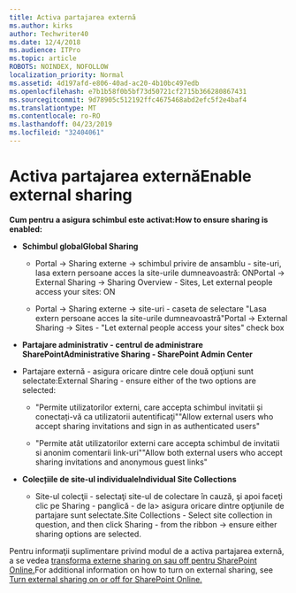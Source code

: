 ```yaml
---
title: Activa partajarea externă
ms.author: kirks
author: Techwriter40
ms.date: 12/4/2018
ms.audience: ITPro
ms.topic: article
ROBOTS: NOINDEX, NOFOLLOW
localization_priority: Normal
ms.assetid: 4d197afd-e806-40ad-ac20-4b10bc497edb
ms.openlocfilehash: e7b1b58f0b5bf73d50721cf2715b366280867431
ms.sourcegitcommit: 9d78905c512192ffc4675468abd2efc5f2e4baf4
ms.translationtype: MT
ms.contentlocale: ro-RO
ms.lasthandoff: 04/23/2019
ms.locfileid: "32404061"
---
```

# <a name="enable-external-sharing"></a><span data-ttu-id="e7321-102">Activa partajarea externă</span><span class="sxs-lookup"><span data-stu-id="e7321-102">Enable external sharing</span></span>

 <span data-ttu-id="e7321-103">**Cum pentru a asigura schimbul este activat:**</span><span class="sxs-lookup"><span data-stu-id="e7321-103">**How to ensure sharing is enabled:**</span></span>
  
- <span data-ttu-id="e7321-104">**Schimbul global**</span><span class="sxs-lookup"><span data-stu-id="e7321-104">**Global Sharing**</span></span>
    
  - <span data-ttu-id="e7321-105">Portal -\> Sharing externe -\> schimbul privire de ansamblu - site-uri, lasa extern persoane acces la site-urile dumneavoastră: ON</span><span class="sxs-lookup"><span data-stu-id="e7321-105">Portal -\> External Sharing -\> Sharing Overview - Sites, Let external people access your sites: ON</span></span>
    
  - <span data-ttu-id="e7321-106">Portal -\> Sharing externe -\> site-uri - caseta de selectare "Lasa extern persoane acces la site-urile dumneavoastră"</span><span class="sxs-lookup"><span data-stu-id="e7321-106">Portal -\> External Sharing -\> Sites - "Let external people access your sites" check box</span></span>
    
- <span data-ttu-id="e7321-107">**Partajare administrativ - centrul de administrare SharePoint**</span><span class="sxs-lookup"><span data-stu-id="e7321-107">**Administrative Sharing - SharePoint Admin Center**</span></span>
    
- <span data-ttu-id="e7321-108">Partajare externă - asigura oricare dintre cele două opţiuni sunt selectate:</span><span class="sxs-lookup"><span data-stu-id="e7321-108">External Sharing - ensure either of the two options are selected:</span></span>
    
  - <span data-ttu-id="e7321-109">"Permite utilizatorilor externi, care accepta schimbul invitatii și conectați-vă ca utilizatorii autentificaţi"</span><span class="sxs-lookup"><span data-stu-id="e7321-109">"Allow external users who accept sharing invitations and sign in as authenticated users"</span></span>
    
  - <span data-ttu-id="e7321-110">"Permite atât utilizatorilor externi care accepta schimbul de invitatii si anonim comentarii link-uri"</span><span class="sxs-lookup"><span data-stu-id="e7321-110">"Allow both external users who accept sharing invitations and anonymous guest links"</span></span>
    
- <span data-ttu-id="e7321-111">**Colecțiile de site-ul individuale**</span><span class="sxs-lookup"><span data-stu-id="e7321-111">**Individual Site Collections**</span></span>
    
  - <span data-ttu-id="e7321-112">Site-ul colecţii - selectaţi site-ul de colectare în cauză, şi apoi faceţi clic pe Sharing - panglică - de la\> asigura oricare dintre opţiunile de partajare sunt selectate.</span><span class="sxs-lookup"><span data-stu-id="e7321-112">Site Collections - Select site collection in question, and then click Sharing - from the ribbon -\> ensure either sharing options are selected.</span></span>
    
<span data-ttu-id="e7321-113">Pentru informaţii suplimentare privind modul de a activa partajarea externă, a se vedea [transforma externe sharing on sau off pentru SharePoint Online.](https://go.microsoft.com/fwlink/?linkid=2047681&amp;clcid=0x409)</span><span class="sxs-lookup"><span data-stu-id="e7321-113">For additional information on how to turn on external sharing, see [Turn external sharing on or off for SharePoint Online.](https://go.microsoft.com/fwlink/?linkid=2047681&amp;clcid=0x409)</span></span>
  

